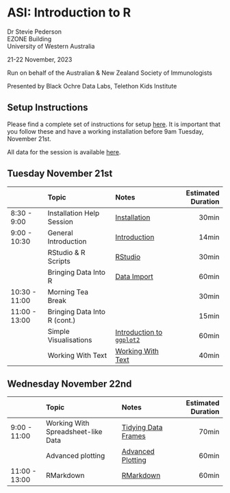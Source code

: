 ASI: Introduction to R
================
Dr Stevie Pederson  
EZONE Building  
University of Western Australia

21-22 November, 2023

Run on behalf of the Australian & New Zealand Society of Immunologists

Presented by Black Ochre Data Labs, Telethon Kids Institute

## Setup Instructions

Please find a complete set of instructions for setup
[here](installation.html). It is important that you follow these and
have a working installation before 9am Tuesday, November 21st.

All data for the session is available [here](data.zip).

## Tuesday November 21st

|               | Topic                        | Notes                                           | Estimated Duration |
|:--------------|:-----------------------------|:------------------------------------------------|-------------------:|
| 8:30 - 9:00   | Installation Help Session    | [Installation](installation.html)               |              30min |
| 9:00 - 10:30  | General Introduction         | [Introduction](intro.html)                      |              14min |
|               | RStudio & R Scripts          | [RStudio](rstudio.html)                         |              30min |
|               | Bringing Data Into R         | [Data Import](data_import.html)                 |              60min |
| 10:30 - 11:00 | Morning Tea Break            |                                                 |              30min |
| 11:00 - 13:00 | Bringing Data Into R (cont.) |                                                 |              15min |
|               | Simple Visualisations        | [Introduction to `ggplot2`](basic_ggplot2.html) |              60min |
|               | Working With Text            | [Working With Text](text.html)                  |              40min |

## Wednesday November 22nd

|               | Topic                              | Notes                                     | Estimated Duration |
|:--------------|:-----------------------------------|:------------------------------------------|-------------------:|
| 9:00 - 11:00  | Working With Spreadsheet-like Data | [Tidying Data Frames](spreadsheet.html)   |              70min |
|               | Advanced plotting                  | [Advanced Plotting](advanced_ggplot.html) |              60min |
| 11:00 - 13:00 | RMarkdown                          | [RMarkdown](rmarkdown.html)               |              60min |
